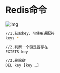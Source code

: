 # Redis命令

![img](file:///C:/Users/WIN10/Documents/My%20Knowledge/temp/001d1c9f-fe98-4c32-b9a3-27e42cc027bc/128/index_files/5604f163-9036-4a92-a670-e8b7372075ce.jpg)



```sh
//1.获取key，可使用通配符
keys *

//2.判断一个键是否存在
EXISTS key

//3.删除键
DEL key [key …]


```



